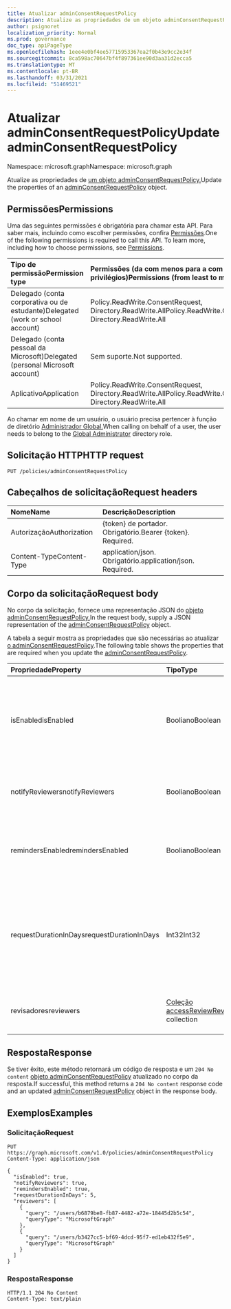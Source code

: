 ```yaml
---
title: Atualizar adminConsentRequestPolicy
description: Atualize as propriedades de um objeto adminConsentRequestPolicy.
author: psignoret
localization_priority: Normal
ms.prod: governance
doc_type: apiPageType
ms.openlocfilehash: 1eee4e0bf4ee57715953367ea2f0b43e9cc2e34f
ms.sourcegitcommit: 8ca598ac70647bf4f897361ee90d3aa31d2ecca5
ms.translationtype: MT
ms.contentlocale: pt-BR
ms.lasthandoff: 03/31/2021
ms.locfileid: "51469521"
---
```

# <a name="update-adminconsentrequestpolicy"></a><span data-ttu-id="a7fdf-103">Atualizar adminConsentRequestPolicy</span><span class="sxs-lookup"><span data-stu-id="a7fdf-103">Update adminConsentRequestPolicy</span></span>

<span data-ttu-id="a7fdf-104">Namespace: microsoft.graph</span><span class="sxs-lookup"><span data-stu-id="a7fdf-104">Namespace: microsoft.graph</span></span>

<span data-ttu-id="a7fdf-105">Atualize as propriedades de [um objeto adminConsentRequestPolicy.](../resources/adminconsentrequestpolicy.md)</span><span class="sxs-lookup"><span data-stu-id="a7fdf-105">Update the properties of an [adminConsentRequestPolicy](../resources/adminconsentrequestpolicy.md) object.</span></span>

## <a name="permissions"></a><span data-ttu-id="a7fdf-106">Permissões</span><span class="sxs-lookup"><span data-stu-id="a7fdf-106">Permissions</span></span>

<span data-ttu-id="a7fdf-p101">Uma das seguintes permissões é obrigatória para chamar esta API. Para saber mais, incluindo como escolher permissões, confira [Permissões](/graph/permissions-reference).</span><span class="sxs-lookup"><span data-stu-id="a7fdf-p101">One of the following permissions is required to call this API. To learn more, including how to choose permissions, see [Permissions](/graph/permissions-reference).</span></span>

|<span data-ttu-id="a7fdf-109">Tipo de permissão</span><span class="sxs-lookup"><span data-stu-id="a7fdf-109">Permission type</span></span>|<span data-ttu-id="a7fdf-110">Permissões (da com menos para a com mais privilégios)</span><span class="sxs-lookup"><span data-stu-id="a7fdf-110">Permissions (from least to most privileged)</span></span>|
|:---|:---|
|<span data-ttu-id="a7fdf-111">Delegado (conta corporativa ou de estudante)</span><span class="sxs-lookup"><span data-stu-id="a7fdf-111">Delegated (work or school account)</span></span>|<span data-ttu-id="a7fdf-112">Policy.ReadWrite.ConsentRequest, Directory.ReadWrite.All</span><span class="sxs-lookup"><span data-stu-id="a7fdf-112">Policy.ReadWrite.ConsentRequest, Directory.ReadWrite.All</span></span>|
|<span data-ttu-id="a7fdf-113">Delegado (conta pessoal da Microsoft)</span><span class="sxs-lookup"><span data-stu-id="a7fdf-113">Delegated (personal Microsoft account)</span></span>|<span data-ttu-id="a7fdf-114">Sem suporte.</span><span class="sxs-lookup"><span data-stu-id="a7fdf-114">Not supported.</span></span>|
|<span data-ttu-id="a7fdf-115">Aplicativo</span><span class="sxs-lookup"><span data-stu-id="a7fdf-115">Application</span></span>|<span data-ttu-id="a7fdf-116">Policy.ReadWrite.ConsentRequest, Directory.ReadWrite.All</span><span class="sxs-lookup"><span data-stu-id="a7fdf-116">Policy.ReadWrite.ConsentRequest, Directory.ReadWrite.All</span></span>|

<span data-ttu-id="a7fdf-117">Ao chamar em nome de um usuário, o usuário precisa pertencer à função de diretório [Administrador Global.](/azure/active-directory/roles/permissions-reference)</span><span class="sxs-lookup"><span data-stu-id="a7fdf-117">When calling on behalf of a user, the user needs to belong to the [Global Administrator](/azure/active-directory/roles/permissions-reference) directory role.</span></span>

## <a name="http-request"></a><span data-ttu-id="a7fdf-118">Solicitação HTTP</span><span class="sxs-lookup"><span data-stu-id="a7fdf-118">HTTP request</span></span>

<!-- {
  "blockType": "ignored"
}
-->
``` http
PUT /policies/adminConsentRequestPolicy
```

## <a name="request-headers"></a><span data-ttu-id="a7fdf-119">Cabeçalhos de solicitação</span><span class="sxs-lookup"><span data-stu-id="a7fdf-119">Request headers</span></span>

|<span data-ttu-id="a7fdf-120">Nome</span><span class="sxs-lookup"><span data-stu-id="a7fdf-120">Name</span></span>|<span data-ttu-id="a7fdf-121">Descrição</span><span class="sxs-lookup"><span data-stu-id="a7fdf-121">Description</span></span>|
|:---|:---|
|<span data-ttu-id="a7fdf-122">Autorização</span><span class="sxs-lookup"><span data-stu-id="a7fdf-122">Authorization</span></span>|<span data-ttu-id="a7fdf-p102">{token} de portador. Obrigatório.</span><span class="sxs-lookup"><span data-stu-id="a7fdf-p102">Bearer {token}. Required.</span></span>|
|<span data-ttu-id="a7fdf-125">Content-Type</span><span class="sxs-lookup"><span data-stu-id="a7fdf-125">Content-Type</span></span>|<span data-ttu-id="a7fdf-p103">application/json. Obrigatório.</span><span class="sxs-lookup"><span data-stu-id="a7fdf-p103">application/json. Required.</span></span>|

## <a name="request-body"></a><span data-ttu-id="a7fdf-128">Corpo da solicitação</span><span class="sxs-lookup"><span data-stu-id="a7fdf-128">Request body</span></span>

<span data-ttu-id="a7fdf-129">No corpo da solicitação, fornece uma representação JSON do [objeto adminConsentRequestPolicy.](../resources/adminconsentrequestpolicy.md)</span><span class="sxs-lookup"><span data-stu-id="a7fdf-129">In the request body, supply a JSON representation of the [adminConsentRequestPolicy](../resources/adminconsentrequestpolicy.md) object.</span></span>

<span data-ttu-id="a7fdf-130">A tabela a seguir mostra as propriedades que são necessárias ao atualizar [o adminConsentRequestPolicy](../resources/adminconsentrequestpolicy.md).</span><span class="sxs-lookup"><span data-stu-id="a7fdf-130">The following table shows the properties that are required when you update the [adminConsentRequestPolicy](../resources/adminconsentrequestpolicy.md).</span></span>

|<span data-ttu-id="a7fdf-131">Propriedade</span><span class="sxs-lookup"><span data-stu-id="a7fdf-131">Property</span></span>|<span data-ttu-id="a7fdf-132">Tipo</span><span class="sxs-lookup"><span data-stu-id="a7fdf-132">Type</span></span>|<span data-ttu-id="a7fdf-133">Descrição</span><span class="sxs-lookup"><span data-stu-id="a7fdf-133">Description</span></span>|
|:---|:---|:---|
|<span data-ttu-id="a7fdf-134">isEnabled</span><span class="sxs-lookup"><span data-stu-id="a7fdf-134">isEnabled</span></span>|<span data-ttu-id="a7fdf-135">Booliano</span><span class="sxs-lookup"><span data-stu-id="a7fdf-135">Boolean</span></span>|<span data-ttu-id="a7fdf-136">Especifica se o recurso de solicitação de consentimento do administrador está habilitado ou desabilitado.</span><span class="sxs-lookup"><span data-stu-id="a7fdf-136">Specifies whether the admin consent request feature is enabled or disabled.</span></span>|
|<span data-ttu-id="a7fdf-137">notifyReviewers</span><span class="sxs-lookup"><span data-stu-id="a7fdf-137">notifyReviewers</span></span>|<span data-ttu-id="a7fdf-138">Booliano</span><span class="sxs-lookup"><span data-stu-id="a7fdf-138">Boolean</span></span>|<span data-ttu-id="a7fdf-139">Especifica se os revisadores receberão notificações.</span><span class="sxs-lookup"><span data-stu-id="a7fdf-139">Specifies whether reviewers will receive notifications.</span></span>|
|<span data-ttu-id="a7fdf-140">remindersEnabled</span><span class="sxs-lookup"><span data-stu-id="a7fdf-140">remindersEnabled</span></span>|<span data-ttu-id="a7fdf-141">Booliano</span><span class="sxs-lookup"><span data-stu-id="a7fdf-141">Boolean</span></span>|<span data-ttu-id="a7fdf-142">Especifica se os revisadores receberão emails de lembrete.</span><span class="sxs-lookup"><span data-stu-id="a7fdf-142">Specifies whether reviewers will receive reminder emails.</span></span>|
|<span data-ttu-id="a7fdf-143">requestDurationInDays</span><span class="sxs-lookup"><span data-stu-id="a7fdf-143">requestDurationInDays</span></span>|<span data-ttu-id="a7fdf-144">Int32</span><span class="sxs-lookup"><span data-stu-id="a7fdf-144">Int32</span></span>|<span data-ttu-id="a7fdf-145">Especifica a duração em que a solicitação está ativa antes de expirar automaticamente se nenhuma decisão for aplicada.</span><span class="sxs-lookup"><span data-stu-id="a7fdf-145">Specifies the duration the request is active before it automatically expires if no decision is applied.</span></span>|
|<span data-ttu-id="a7fdf-146">revisadores</span><span class="sxs-lookup"><span data-stu-id="a7fdf-146">reviewers</span></span>|<span data-ttu-id="a7fdf-147">[Coleção accessReviewReviewerScope](../resources/accessreviewreviewerscope.md)</span><span class="sxs-lookup"><span data-stu-id="a7fdf-147">[accessReviewReviewerScope](../resources/accessreviewreviewerscope.md) collection</span></span>|<span data-ttu-id="a7fdf-148">A lista de revisadores para o consentimento do administrador.</span><span class="sxs-lookup"><span data-stu-id="a7fdf-148">The list of reviewers for the admin consent.</span></span>|

## <a name="response"></a><span data-ttu-id="a7fdf-149">Resposta</span><span class="sxs-lookup"><span data-stu-id="a7fdf-149">Response</span></span>

<span data-ttu-id="a7fdf-150">Se tiver êxito, este método retornará um código de resposta e um `204 No content` [objeto adminConsentRequestPolicy](../resources/adminconsentrequestpolicy.md) atualizado no corpo da resposta.</span><span class="sxs-lookup"><span data-stu-id="a7fdf-150">If successful, this method returns a `204 No content` response code and an updated [adminConsentRequestPolicy](../resources/adminconsentrequestpolicy.md) object in the response body.</span></span>

## <a name="examples"></a><span data-ttu-id="a7fdf-151">Exemplos</span><span class="sxs-lookup"><span data-stu-id="a7fdf-151">Examples</span></span>

### <a name="request"></a><span data-ttu-id="a7fdf-152">Solicitação</span><span class="sxs-lookup"><span data-stu-id="a7fdf-152">Request</span></span>

<!-- {
  "blockType": "request",
  "name": "update_adminconsentrequestpolicy"
}
-->
``` http
PUT https://graph.microsoft.com/v1.0/policies/adminConsentRequestPolicy 
Content-Type: application/json

{
  "isEnabled": true,
  "notifyReviewers": true,
  "remindersEnabled": true,
  "requestDurationInDays": 5,
  "reviewers": [
    {
      "query": "/users/b6879be8-fb87-4482-a72e-18445d2b5c54",
      "queryType": "MicrosoftGraph"
    },
    {
      "query": "/users/b3427cc5-bf69-4dcd-95f7-ed1eb432f5e9",
      "queryType": "MicrosoftGraph"
    }
  ]
}
```

### <a name="response"></a><span data-ttu-id="a7fdf-153">Resposta</span><span class="sxs-lookup"><span data-stu-id="a7fdf-153">Response</span></span>

<!-- {
  "blockType": "response",
  "truncated": true
}
-->
``` http
HTTP/1.1 204 No Content
Content-Type: text/plain
```
